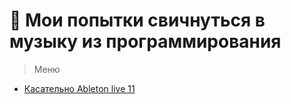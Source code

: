 # 🏮 Мои попытки свичнуться в музыку из программирования

> Меню

- [Касательно Ableton live 11](sequencers/ableton.md)
